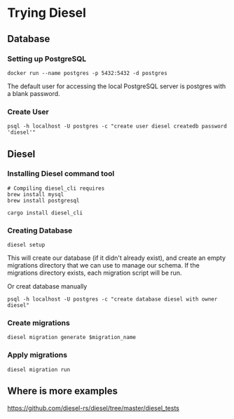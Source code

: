 # Trying Diesel

## Database

### Setting up PostgreSQL

```
docker run --name postgres -p 5432:5432 -d postgres
```

The default user for accessing the local PostgreSQL server is postgres with a blank password.

### Create User

```
psql -h localhost -U postgres -c "create user diesel createdb password 'diesel'"
```

## Diesel

### Installing Diesel command tool

```
# Compiling diesel_cli requires
brew install mysql
brew install postgresql

cargo install diesel_cli
```

### Creating Database

```
diesel setup
```

This will create our database (if it didn't already exist), and create an empty migrations directory that we can use to manage our schema. If the migrations directory exists, each migration script will be run.

Or creat database manually

```
psql -h localhost -U postgres -c "create database diesel with owner diesel"
```

### Create migrations

```
diesel migration generate $migration_name
```

### Apply migrations

```
diesel migration run
```

## Where is more examples

https://github.com/diesel-rs/diesel/tree/master/diesel_tests